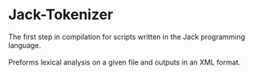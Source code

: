 # Jack-Tokenizer
The first step in compilation for scripts written in the Jack programming language. </br></br>
Preforms lexical analysis on a given file and outputs in an XML format.
